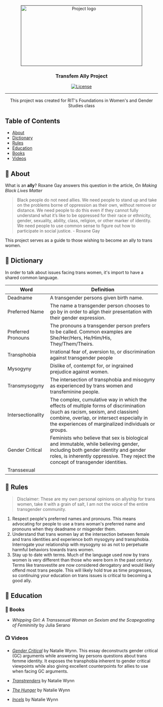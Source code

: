 <p align="center">
  <a href="" rel="noopener">
 <img width=400px height=200px src="https://vectorflags.s3-us-west-2.amazonaws.com/flags/org-trans-square-01.png" alt="Project logo"></a>
</p>

<h3 align="center">Transfem Ally Project</h3>

<div align="center">
  
  [![License](https://img.shields.io/github/license/sapph2c/homelab?style=for-the-badge&logo=gnu&logoColor=white)](/LICENSE)

</div>

---

<p align="center"> This project was created for RIT's Foundations in Women's and Gender Studies class
    <br> 
</p>

## Table of Contents
- [About](#about)
- [Dictionary](#dictionary)
- [Rules](#rules)
- [Education](#education)
- [Books](#books)
- [Videos](#videos)

## :tea: About <a name = "about"></a>

What is an **ally**? Roxane Gay answers this question in the article, *On Making Black Lives Matter*

> Black people do not need allies. We need people to stand up and take on the problems borne of
> oppression as their own, without remove or distance.
> We need people to do this even if they cannot fully understand what it’s like to be oppressed for
> their race or ethnicity, gender, sexuality, ability, class, religion, or other marker of identity.
> We need people to use common sense to figure out how to participate in social justice. - Roxane Gay

This project serves as a guide to those wishing to become an ally to trans women.

## :speech_balloon: Dictionary <a name = "dictionary"></a>

In order to talk about issues facing trans women, it's import to have a shared common language.

| Word    | Definition |
| -------- | ------- |
| Deadname  | A transgender persons given birth name. |
| Preferred Name | The name a transgender person chooses to go by in order to align their presentation with their gender expression. |
| Preferred Pronouns | The pronouns a transgender person prefers to be called. Common examples are She/Her/Hers, He/Him/His, They/Them/Theirs. |
| Transphobia | Irrational fear of, aversion to, or discrimination against transgender people |
| Mysogyny | Dislike of, contempt for, or ingrained prejudice against women. |
| Transmysogyny | The intersection of transphobia and misogyny as experienced by trans women and transfeminine people. |
| Intersectionality | The complex, cumulative way in which the effects of multiple forms of discrimination (such as racism, sexism, and classism) combine, overlap, or intersect especially in the experiences of marginalized individuals or groups. |
| Gender Critical | Feminists who believe that sex is biological and immutable, while believing gender, including both gender identity and gender roles, is inherently oppressive. They reject the concept of transgender identities. |
| Transsexual | 

## :ledger: Rules <a name = "rules"></a>

> Disclaimer: These are my own personal opinions on allyship for trans women, take it with a grain of salt, I am not the voice of the entire transgender community.

1. Respect people's preferred names and pronouns. This means advocating for people to use a trans woman's preferred name and pronouns when they deadname or misgender them.
2. Understand that trans women lay at the intersection between female and trans identities and experience both mysogyny and transphobia. Interrogate your relationship with mysogyny so as not to perpetuate harmful behaviors towards trans women.
3. Stay up to date with terms. Much of the language used now by trans women is very different than those who were born in the past century. Terms like transvestite are now considered derogatory and would likely offend most trans people. This will likely hold true as time progresses, so continuing your education on trans issues is critical to becoming a good ally.

##  :pencil: Education <a name = "education"></a>

### :book: Books <a name = "books"></a>
- *Whipping Girl: A Transsexual Woman on Sexism and the Scapegoating of Femininity* by Julia Serano

### :tv: Videos <a name = "videos"></a>
- [*Gender Critical*](https://www.youtube.com/watch?v=1pTPuoGjQsI&t=7s) by Natalie Wynn. This essay deconstructs gender critical (GC) arguments while answering lay persons questions about trans femme identity. It exposes the transphobia inherent to gender critical viewpoints while also giving excellent counterpoints for allies to use when facing GC arguments.

- [*Transtrenders*](https://www.youtube.com/watch?v=EdvM_pRfuFM&t=2s) by Natalie Wynn
- [*The Hunger*](https://www.youtube.com/watch?v=RTRT794IQBg) by Natalie Wynn
- [*Incels*](https://www.youtube.com/watch?v=fD2briZ6fB0) by Natalie Wynn

